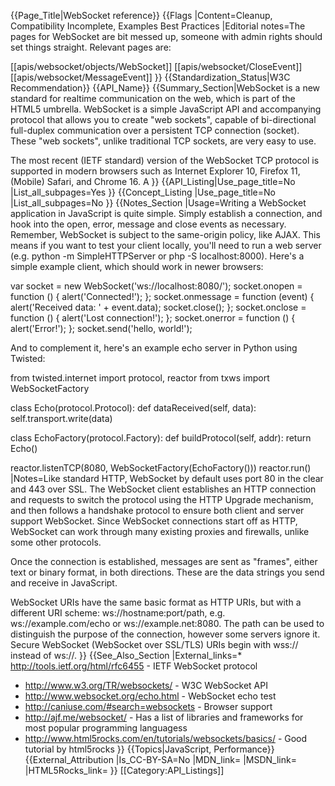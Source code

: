 {{Page_Title|WebSocket reference}}
{{Flags
|Content=Cleanup, Compatibility Incomplete, Examples Best Practices
|Editorial notes=The pages for WebSocket are bit messed up, someone with admin rights should set things straight. Relevant pages are:

[[apis/websocket/objects/WebSocket]]
[[apis/websocket/CloseEvent]]
[[apis/websocket/MessageEvent]]
}}
{{Standardization_Status|W3C Recommendation}}
{{API_Name}}
{{Summary_Section|WebSocket is a new standard for realtime communication on the web, which is part of the HTML5 umbrella. WebSocket is a simple JavaScript API and accompanying protocol that allows you to create "web sockets", capable of bi-directional full-duplex communication over a persistent TCP connection (socket). These "web sockets", unlike traditional TCP sockets, are very easy to use.

The most recent (IETF standard) version of the WebSocket TCP protocol is supported in modern browsers such as Internet Explorer 10, Firefox 11, (Mobile) Safari, and Chrome 16. A
}}
{{API_Listing|Use_page_title=No
|List_all_subpages=Yes
}}
{{Concept_Listing
|Use_page_title=No
|List_all_subpages=No
}}
{{Notes_Section
|Usage=Writing a WebSocket application in JavaScript is quite simple. Simply establish a connection, and hook into the open, error, message and close events as necessary. Remember, WebSocket is subject to the same-origin policy, like AJAX. This means if you want to test your client locally, you'll need to run a web server (e.g. python -m SimpleHTTPServer or php -S localhost:8000). Here's a simple example client, which should work in newer browsers:

<syntaxhighlight lang="javascript">
  var socket = new WebSocket('ws://localhost:8080/');
  socket.onopen = function () {
      alert('Connected!');
  };
  socket.onmessage = function (event) {
      alert('Received data: ' + event.data);
      socket.close();
  };
  socket.onclose = function () {
      alert('Lost connection!');
  };
  socket.onerror = function () {
      alert('Error!');
  };
  socket.send('hello, world!');
</syntaxhighlight>

And to complement it, here's an example echo server in Python using Twisted:

<syntaxhighlight lang="python">
  from twisted.internet import protocol, reactor
  from txws import WebSocketFactory
  
  class Echo(protocol.Protocol):
      def dataReceived(self, data):
          self.transport.write(data)
  
  class EchoFactory(protocol.Factory):
      def buildProtocol(self, addr):
          return Echo()
  
  reactor.listenTCP(8080, WebSocketFactory(EchoFactory()))
  reactor.run()
</syntaxhighlight>
|Notes=Like standard HTTP, WebSocket by default uses port 80 in the clear and 443 over SSL. The WebSocket client establishes an HTTP connection and requests to switch the protocol using the HTTP Upgrade mechanism, and then follows a handshake protocol to ensure both client and server support WebSocket. Since WebSocket connections start off as HTTP, WebSocket can work through many existing proxies and firewalls, unlike some other protocols.

Once the connection is established, messages are sent as "frames", either text or binary format, in both directions. These are the data strings you send and receive in JavaScript.

WebSocket URIs have the same basic format as HTTP URIs, but with a different URI scheme: ws://hostname:port/path, e.g. ws://example.com/echo or ws://example.net:8080. The path can be used to distinguish the purpose of the connection, however some servers ignore it. Secure WebSocket (WebSocket over SSL/TLS) URIs begin with wss:// instead of ws://.
}}
{{See_Also_Section
|External_links=* http://tools.ietf.org/html/rfc6455 - IETF WebSocket protocol
* http://www.w3.org/TR/websockets/ - W3C WebSocket API
* http://www.websocket.org/echo.html - WebSocket echo test
* http://caniuse.com/#search=websockets - Browser support
* http://ajf.me/websocket/ - Has a list of libraries and frameworks for most popular programming languagess
* http://www.html5rocks.com/en/tutorials/websockets/basics/ - Good tutorial by html5rocks
}}
{{Topics|JavaScript, Performance}}
{{External_Attribution
|Is_CC-BY-SA=No
|MDN_link=
|MSDN_link=
|HTML5Rocks_link=
}}
[[Category:API_Listings]]